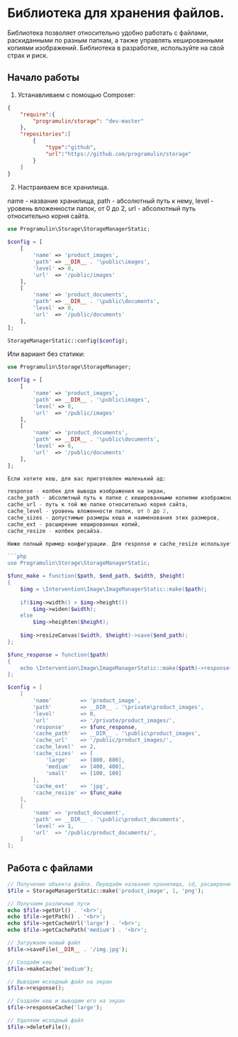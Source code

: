 Библиотека для хранения файлов.
=====================

Библиотека позволяет относительно удобно работать с файлами, раскиданными по разным папкам, а также управлять кешированными копиями изображений.
Библиотека в разработке, используйте на свой страх и риск.

Начало работы
-----------------------------------

1. Устанавливаем c помощью Composer:
```json
{
    "require":{
        "programulin/storage": "dev-master"
    },
    "repositories":[
        {
            "type":"github",
            "url":"https://github.com/programulin/storage"
        }
    ]
}
```

2. Настраиваем все хранилища.

name - название хранилища,
path - абсолютный путь к нему,
level - уровень вложенности папок, от 0 до 2,
url - абсолютный путь относительно корня сайта. 

```php
use Programulin\Storage\StorageManagerStatic;

$config = [
    [
        'name' => 'product_images',
        'path' => __DIR__ . '\public\images',
        'level' => 0,
        'url'  => '/public/images'
    ],
    [
        'name' => 'product_documents',
        'path' => __DIR__ . '\public\documents',
        'level' => 0,
        'url'  => '/public/documents'
    ],
];

StorageManagerStatic::config($config);
```

Или вариант без статики:

```php
use Programulin\Storage\StorageManager;

$config = [
    [
        'name' => 'product_images',
        'path' => __DIR__ . '\public\images',
        'level' => 0,
        'url'  => '/public/images'
    ],
    [
        'name' => 'product_documents',
        'path' => __DIR__ . '\public\documents',
        'level' => 0,
        'url'  => '/public/documents'
    ],
];

Если хотите кеш, для вас приготовлен маленький ад:

response - колбек для вывода изображения на экран,
cache_path - абсолютный путь к папке с кешированными копиями изображений,
cache_url - путь к той же папке относительно корня сайта,
cache_level - уровень вложенности папок, от 0 до 2,
cache_sizes - допустимые размеры кеша и наименования этих размеров,
cache_ext - расширение кешированных копий,
cache_resize - колбек ресайза.

Ниже полный пример конфигурации. Для response и cache_resize используется библиотека intervention/image.

```php
use Programulin\Storage\StorageManagerStatic;

$func_make = function($path, $end_path, $width, $height)
{
	$img = \Intervention\Image\ImageManagerStatic::make($path);
	
	if($img->width() > $img->height())
		$img->widen($width);
	else
		$img->heighten($height);
	
	$img->resizeCanvas($width, $height)->save($end_path);
};

$func_response = function($path)
{
	echo \Intervention\Image\ImageManagerStatic::make($path)->response();
};

$config = [
	[
		'name'         => 'product_image',
		'path'         => __DIR__ . '\private\product_images',
		'level'        => 0,
		'url'          => '/private/product_images/',
		'response'     => $func_response,
		'cache_path'   => __DIR__ . '\public\product_images',
		'cache_url'    => '/public/product_images/',
		'cache_level'  => 2,
		'cache_sizes'  => [
			'large'    => [800, 800],
			'medium'   => [400, 400],
			'small'    => [100, 100]
		],
		'cache_ext'    => 'jpg',
		'cache_resize' => $func_make
	],
	[
		'name' => 'product_document',
		'path' => __DIR__ . '\public\product_documents',
		'level' => 1,
		'url'  => '/public/product_documents/',
	]
];
```

Работа с файлами
-----------------------------------

```php
// Получение объекта файла. Передаём название хранилища, id, расширение.
$file = StorageManagerStatic::make('product_image', 1, 'png');

// Получаем различные пути
echo $file->getUrl() . '<br>';
echo $file->getPath() . '<br>';
echo $file->getCacheUrl('large') . '<br>';
echo $file->getCachePath('medium') . '<br>';

// Загружаем новый файл
$file->saveFile(__DIR__ . '/img.jpg');

// Создаём кеш
$file->makeCache('medium');

// Выводим исходный файл на экран
$file->response();

// Создаём кеш и выводим его на экран
$file->responseCache('large');

// Удаляем исходный файл
$file->deleteFile();
```